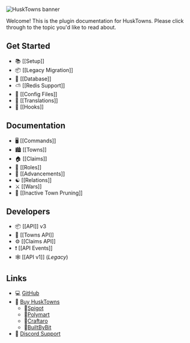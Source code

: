 ![HuskTowns banner](https://raw.githubusercontent.com/WiIIiam278/HuskTowns/master/images/banner.png)

Welcome! This is the plugin documentation for HuskTowns. Please click through to the topic you'd like to read about.

## Get Started
* 📚 [[Setup]]
* 📦 [[Legacy Migration]]
* 📁 [[Database]]
* ⛅ [[Redis Support]]
* 📄 [[Config Files]]
* 📝 [[Translations]]
* 🔌 [[Hooks]]

## Documentation
* 🖥️ [[Commands]]
* 🏙️ [[Towns]]
* 🏠 [[Claims]]
* 🔨 [[Roles]]
* 🌟 [[Advancements]]
* ☯️ [[Relations]]
* ⚔️ [[Wars]]
* 🚫 [[Inactive Town Pruning]]

## Developers
* 📦 [[API]] v3
* 🧡 [[Towns API]]
* ⚙️ [[Claims API]]
* ❗ [[API Events]]
* 🕸️ [[API v1]] (*Legacy*)

## Links
* 💻 [GitHub](https://github.com/WiIIiam278/HuskTowns)
* 📂 [Buy HuskTowns](https://www.spigotmc.org/resources/husktowns.92672/)
  * 🛒[Spigot](https://www.spigotmc.org/resources/husktowns.92672/)
  * 🛒[Polymart](https://polymart.org/resource/husktowns.1056)
  * 🛒[Craftaro](https://craftaro.com/marketplace/product/husktowns.622)
  * 🛒[BuiltByBit](https://builtbybit.com/resources/husktowns.34959/)
* 💬 [Discord Support](https://discord.gg/tVYhJfyDWG)
